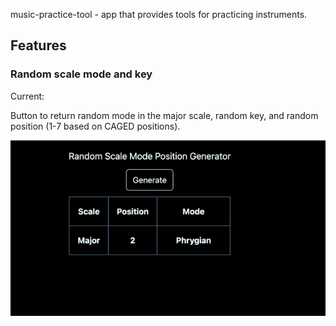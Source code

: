 music-practice-tool - app that provides tools for practicing instruments.

## Features

### Random scale mode and key

Current:

Button to return random mode in the major scale, random key, and random position (1-7 based on CAGED positions).

![preview](./docs/img/preview.png)
